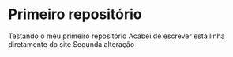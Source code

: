 # Primeiro repositório
 Testando o meu primeiro repositório 
 Acabei de escrever esta linha diretamente do site
 Segunda alteração
